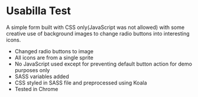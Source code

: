 # Usabilla Test

A simple form built with CSS only(JavaScript was not allowed) with some creative use of background images to change radio buttons into interesting icons.

* Changed radio buttons to image
* All icons are from a single sprite
* No JavaScript used except for preventing default button action for demo purposes only
* SASS variables added
* CSS styled in SASS file and preprocessed using Koala
* Tested in Chrome
